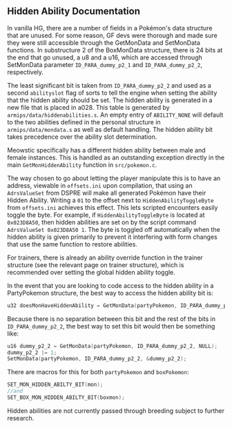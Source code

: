 ## Hidden Ability Documentation

In vanilla HG, there are a number of fields in a Pokémon's data structure that are unused.  For some reason, GF devs were thorough and made sure they were still accessible through the GetMonData and SetMonData functions.
In substructure 2 of the BoxMonData structure, there is 24 bits at the end that go unused, a u8 and a u16, which are accessed through SetMonData parameter ``ID_PARA_dummy_p2_1`` and ``ID_PARA_dummy_p2_2``, respectively.

The least significant bit is taken from ``ID_PARA_dummy_p2_2`` and used as a second ``abilityslot`` flag of sorts to tell the engine when setting the ability that the hidden ability should be set.
The hidden ability is generated in a new file that is placed in a028.  This table is generated by ``armips/data/hiddenabilities.s``.  An empty entry of ``ABILITY_NONE`` will default to the two abilities defined in the personal structure in ``armips/data/mondata.s`` as well as default handling.
The hidden ability bit takes precedence over the ability slot determination.

Meowstic specifically has a different hidden ability between male and female instances.  This is handled as an outstanding exception directly in the main ``GetMonHiddenAbility`` function in ``src/pokemon.c``.

The way chosen to go about letting the player manipulate this is to have an address, viewable in ``offsets.ini`` upon compilation, that using an ``AdrsValueSet`` from DSPRE will make all generated Pokémon have their Hidden Ability.
Writing a ``01`` to the offset next to ``HiddenAbilityToggleByte`` from ``offsets.ini`` achieves this effect.
This lets scripted encounters easily toggle the byte.  For example, if ``HiddenAbilityToggleByte`` is located at ``0x023D8A50``, then hidden abilities are set on by the script command ``AdrsValueSet 0x023D8A50 1``.  The byte is toggled off automatically when the hidden ability is given primarily to prevent it interfering with form changes that use the same function to restore abilities.

For trainers, there is already an ability override function in the trainer structure (see the relevant page on trainer structure), which is recommended over setting the global hidden ability toggle.

In the event that you are looking to code access to the hidden ability in a PartyPokemon structure, the best way to access the hidden ability bit is:

```c
u32 doesMonHaveHiddenAbility = GetMonData(partyPokemon, ID_PARA_dummy_p2_2, NULL) & 1;
```

Because there is no separation between this bit and the rest of the bits in ``ID_PARA_dummy_p2_2``, the best way to set this bit would then be something like:

```c
u16 dummy_p2_2 = GetMonData(partyPokemon, ID_PARA_dummy_p2_2, NULL);
dummy_p2_2 |= 1;
SetMonData(partyPokemon, ID_PARA_dummy_p2_2, &dummy_p2_2);
```

There are macros for this for both ``partyPokemon`` and ``boxPokemon``:
```c
SET_MON_HIDDEN_ABILTY_BIT(mon);
//and
SET_BOX_MON_HIDDEN_ABILTY_BIT(boxmon);
```
Hidden abilities are not currently passed through breeding subject to further research.
